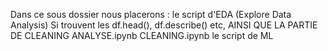 Dans ce sous dossier nous placerons : 
le script d'EDA (Explore Data Analysis) Si trouvent les df.head(), df.describe() etc, AINSI QUE LA PARTIE DE CLEANING
ANALYSE.ipynb
CLEANING.ipynb
le script de ML 
